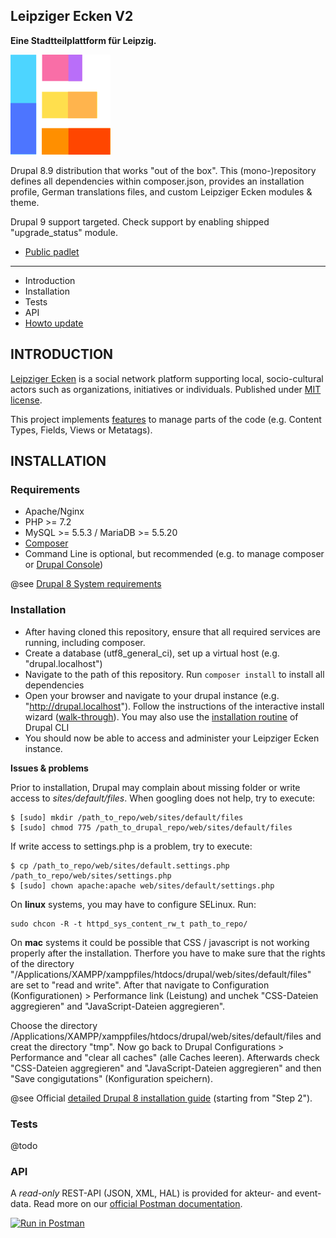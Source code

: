 ## Leipziger Ecken V2

**Eine Stadtteilplattform für Leipzig.**

![Logo Leipziger Ecken dev-group](logo.png)

Drupal 8.9 distribution that works "out of the box". This (mono-)repository defines all dependencies within composer.json, provides an installation profile, German translations files, and custom Leipziger Ecken modules & theme.

Drupal 9 support targeted. Check support by enabling shipped "upgrade_status" module.

* [Public padlet](https://padlet.com/matthias75/leipzigerecken)


---------------------

 * Introduction
 * Installation
 * Tests
 * API
 * [Howto update](HOWTO_UPDATE.md)

INTRODUCTION
---------------------

[Leipziger Ecken](https://leipziger-ecken.de) is a social network platform supporting local, socio-cultural actors such as organizations, initiatives or individuals. Published under [MIT license](https://github.com/Leipziger-Ecken/drupal/blob/master/LICENSE).

This project implements [features](https://www.drupal.org/project/features) to manage parts of the code (e.g. Content Types, Fields, Views or Metatags).

INSTALLATION
---------------------

### Requirements

 * Apache/Nginx
 * PHP >= 7.2
 * MySQL >= 5.5.3 / MariaDB >= 5.5.20
 * [Composer](https://getcomposer.org/)
 * Command Line is optional, but recommended (e.g. to manage composer or [Drupal Console](https://drupalconsole.com/))

@see [Drupal 8 System requirements](https://www.drupal.org/docs/8/system-requirements)

### Installation

 * After having cloned this repository, ensure that all required services are running, including composer.
 * Create a database (utf8_general_ci), set up a virtual host (e.g. "drupal.localhost")
 * Navigate to the path of this repository. Run
 ``` composer install ``` to install all dependencies
 * Open your browser and navigate to your drupal instance (e.g. "http://drupal.localhost"). Follow the instructions of the interactive install wizard ([walk-through](https://www.drupal.org/docs/user_guide/en/install-run.html)). You may also use the [installation routine](https://drupalconsole.com/docs/en/commands/site-install) of Drupal CLI
 * You should now be able to access and administer your Leipziger Ecken instance.

**Issues & problems**

Prior to installation, Drupal may complain about missing folder or write access to *sites/default/files*. When googling does not help, try to execute:

```
$ [sudo] mkdir /path_to_repo/web/sites/default/files
$ [sudo] chmod 775 /path_to_drupal_repo/web/sites/default/files
```
If write access to settings.php is a problem, try to execute:
```
$ cp /path_to_repo/web/sites/default.settings.php /path_to_repo/web/sites/settings.php
$ [sudo] chown apache:apache web/sites/default/settings.php
```
On **linux** systems, you may have to configure SELinux. Run:
```
sudo chcon -R -t httpd_sys_content_rw_t path_to_repo/
```
On **mac** systems it could be possible that CSS / javascript is not working properly after the installation. Therfore you have to make sure that the rights of the directory "/Applications/XAMPP/xamppfiles/htdocs/drupal/web/sites/default/files" are set to "read and write". After that navigate to Configuration (Konfigurationen) > Performance link (Leistung) and unchek "CSS-Dateien aggregieren" and
"JavaScript-Dateien aggregieren".

Choose the directory /Applications/XAMPP/xamppfiles/htdocs/drupal/web/sites/default/files and creat the directory "tmp".
Now go back to Drupal Configurations > Performance and "clear all caches" (alle Caches leeren). Afterwards check "CSS-Dateien aggregieren" and "JavaScript-Dateien aggregieren" and then "Save congigutations" (Konfiguration speichern).

@see Official [detailed Drupal 8 installation guide](https://www.drupal.org/docs/8/install) (starting from "Step 2").

### Tests

@todo

### API

A *read-only* REST-API (JSON, XML, HAL) is provided for akteur- and event-data. Read more on our [official Postman documentation](https://documenter.getpostman.com/view/10395067/SzmY92H6).

[![Run in Postman](https://run.pstmn.io/button.svg)](https://documenter.getpostman.com/view/10395067/SzmY92H6)
